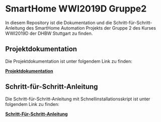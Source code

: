 # SmartHome WWI2019D Gruppe2

In diesem Repository ist die Dokumentation und die Schritt-für-Schritt-Anleitung des SmartHome Automation Projekts der Gruppe 2
des Kurses WWI2019D der DHBW Stuttgart zu finden.

## Projektdokumentation

Die Projektdokumentation ist unter folgendem Link zu finden: 

**[Projektdokumentation](https://github.com/doenisf/HomeAutomationProjektGruppe2/tree/main/Projektdokumentation)**

## Schritt-für-Schritt-Anleitung

Die Schritt-für-Schritt-Anleitung mit Schnellinstallationsskript ist unter folgendem Link zu finden:

**[Schritt-Für-Schritt-Anleitung](https://github.com/doenisf/HomeAutomationProjektGruppe2/tree/main/Schritt-F%C3%BCr-Schritt-Anleitung)**
